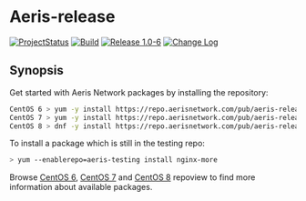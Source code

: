 # Aeris-release

[![ProjectStatus](https://img.shields.io/badge/status-active-brightgreen.svg)](#)
[![Build](https://img.shields.io/travis/karljohns0n/pkg-aeris-release/master.svg)](https://travis-ci.org/karljohns0n/pkg-aeris-release)
[![Release 1.0-6](https://img.shields.io/badge/release-1.0--7-success.svg)](#)
[![Change Log](https://img.shields.io/badge/change-log-blue.svg?style=flat)](https://repo.aerisnetwork.com/stable/centos/6/x86_64/repoview/aeris-release.html)

## Synopsis

Get started with Aeris Network packages by installing the repository:

```bash
CentOS 6 > yum -y install https://repo.aerisnetwork.com/pub/aeris-release-6.rpm
CentOS 7 > yum -y install https://repo.aerisnetwork.com/pub/aeris-release-7.rpm
CentOS 8 > dnf -y install https://repo.aerisnetwork.com/pub/aeris-release-8.rpm
```

To install a package which is still in the testing repo:

```bash
> yum --enablerepo=aeris-testing install nginx-more
```

Browse [CentOS 6](https://repo.aerisnetwork.com/stable/centos/6/x86_64/repoview/), [CentOS 7](https://repo.aerisnetwork.com/stable/centos/7/x86_64/repoview/) and [CentOS 8](https://repo.aerisnetwork.com/stable/centos/8/x86_64/repoview/) repoview to find more information about available packages.
